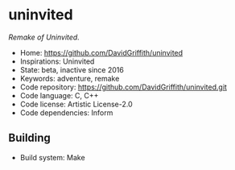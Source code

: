 # uninvited

_Remake of Uninvited._

- Home: https://github.com/DavidGriffith/uninvited
- Inspirations: Uninvited
- State: beta, inactive since 2016
- Keywords: adventure, remake
- Code repository: https://github.com/DavidGriffith/uninvited.git
- Code language: C, C++
- Code license: Artistic License-2.0
- Code dependencies: Inform

## Building

- Build system: Make
